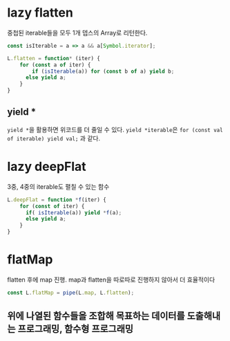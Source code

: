 
# lazy flatten

중첩된 iterable들을 모두 1개 뎁스의 Array로 리턴한다.

```js
const isIterable = a => a && a[Symbol.iterator];

L.flatten = function* (iter) {
	for (const a of iter) {
    	if (isIterable(a)) for (const b of a) yield b;
      else yield a;
    }
}
```

## yield *

`yield *`을 활용하면 위코드를 더 줄일 수 있다.
`yield *iterable`은 `for (const val of iterable) yield val;` 과 같다.


# lazy deepFlat

3중, 4중의 iterable도 펼칠 수 있는 함수

```js
L.deepFlat = function *f(iter) {
	for (const of iter) {
      if( isIterable(a)) yield *f(a);
      else yield a;
	}
}

```

# flatMap

flatten 후에 map 진행. map과 flatten을 따로따로 진행하지 않아서 더 효율적이다


```js
const L.flatMap = pipe(L.map, L.flatten);
```

## 위에 나열된 함수들을 조합해 목표하는 데이터를 도출해내는 프로그래밍, 함수형 프로그래밍
